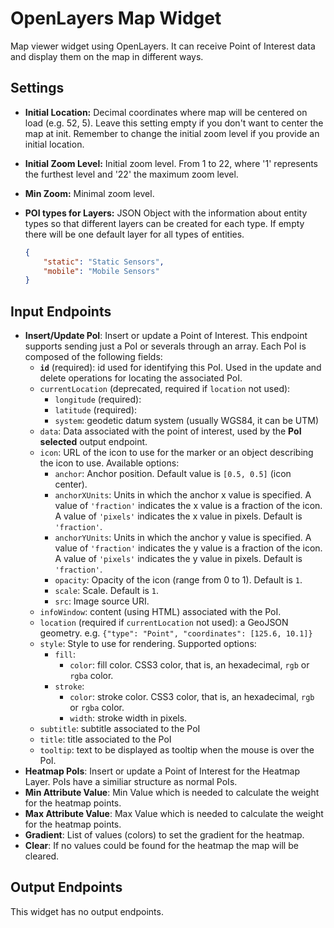 OpenLayers Map Widget
======================

Map viewer widget using OpenLayers. It can receive Point of Interest data and display them on the map in different ways.

Settings
--------

- **Initial Location:** Decimal coordinates where map will be centered on load (e.g. 52, 5). Leave this setting empty if you don't want to center the map at init. Remember to change the initial zoom level if you provide an initial location.
- **Initial Zoom Level:** Initial zoom level. From 1 to 22, where '1' represents the furthest level and '22' the maximum zoom level.
- **Min Zoom:** Minimal zoom level.
- **POI types for Layers:** JSON Object with the information about entity types so that different layers can be created for each type. If empty there will be one default layer for all types of entities.

    ```json
    {
        "static": "Static Sensors",
        "mobile": "Mobile Sensors"
    }
    ```

Input Endpoints
--------

- **Insert/Update PoI**: Insert or update a Point of Interest. This endpoint
  supports sending just a PoI or severals through an array. Each PoI is composed
  of the following fields:
    - **`id`** (required): id used for identifying this PoI. Used in the update
      and delete operations for locating the associated PoI.
    - `currentLocation` (deprecated, required if `location` not used):
        - `longitude` (required):
		- `latitude` (required):
        - `system`: geodetic datum system (usually WGS84, it can be UTM)
    - `data`: Data associated with the point of interest, used by the **PoI
      selected** output endpoint.
    - `icon`: URL of the icon to use for the marker or an object describing the
        icon to use. Available options:
        - `anchor`: Anchor position. Default value is `[0.5, 0.5]` (icon
          center).
        - `anchorXUnits`: Units in which the anchor x value is specified. A
          value of `'fraction'` indicates the x value is a fraction of the
          icon. A value of `'pixels'` indicates the x value in pixels. Default
          is `'fraction'`.
        - `anchorYUnits`: Units in which the anchor y value is specified. A
          value of `'fraction'` indicates the y value is a fraction of the
          icon. A value of `'pixels'` indicates the y value in pixels. Default
          is `'fraction'`.
        - `opacity`: Opacity of the icon (range from 0 to 1). Default is `1`.
        - `scale`: Scale. Default is `1`.
        - `src`: Image source URI.
    - `infoWindow`: content (using HTML) associated with the PoI.
    - `location` (required if `currentLocation` not used): a GeoJSON geometry.
      e.g. `{"type": "Point", "coordinates": [125.6, 10.1]}`
    - `style`: Style to use for rendering. Supported options:
        - `fill`:
            - `color`: fill color. CSS3 color, that is, an hexadecimal, `rgb` or
            `rgba` color.
        - `stroke`:
            - `color`: stroke color. CSS3 color, that is, an hexadecimal, `rgb`
            or `rgba` color.
            - `width`: stroke width in pixels.
    - `subtitle`: subtitle associated to the PoI
    - `title`: title associated to the PoI
    - `tooltip`: text to be displayed as tooltip when the mouse is over the PoI.
- **Heatmap PoIs**: Insert or update a Point of Interest for the Heatmap Layer. PoIs have a similiar structure as normal PoIs.
- **Min Attribute Value**: Min Value which is needed to calculate the weight for the heatmap points.
- **Max Attribute Value**: Max Value which is needed to calculate the weight for the heatmap points.
- **Gradient**: List of values (colors) to set the gradient for the heatmap.
- **Clear**: If no values could be found for the heatmap the map will be cleared. 

Output Endpoints
--------

This widget has no output endpoints. 